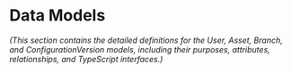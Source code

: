 # Data Models

_(This section contains the detailed definitions for the User, Asset, Branch, and ConfigurationVersion models, including their purposes, attributes, relationships, and TypeScript interfaces.)_